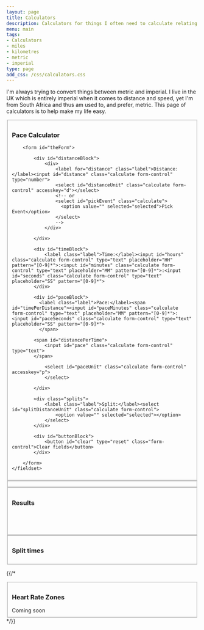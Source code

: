 ```yaml
---
layout: page
title: Calculators
description: Calculators for things I often need to calculate relating to running.
menu: main
tags:
- Calculators
- miles
- kilometres
- metric
- imperial
type: page
add_css: /css/calculators.css
---
```

I'm always trying to convert things between metric and imperial. I live in the UK which is entirely imperial when it comes to distance and speed, yet I'm from South Africa and thus am used to, and prefer, metric. This page of calculators is to help make my life easy.

<script src="/js/jquery-2.1.1.min.js" defer></script>
<script src="/js/calcs.js" defer></script>

<div>
    <fieldset id="calculatorWrapper">
        <h3>Pace Calculator</h3>

        <form id="theForm">

            <div id="distanceBlock">
                <div>
                    <label for="distance" class="label">Distance:</label><input id="distance" class="calculate form-control" type="number">
                    <select id="distanceUnit" class="calculate form-control" accesskey="d"></select>
                    <!-- or
                    <select id="pickEvent" class="calculate">
                      <option value="" selected="selected">Pick Event</option>
                    </select>
                    -->
                </div>

            </div>

            <div id="timeBlock">
                <label class="label">Time:</label><input id="hours" class="calculate form-control" type="text" placeholder="HH" pattern="[0-9]*">:<input id="minutes" class="calculate form-control" type="text" placeholder="MM" pattern="[0-9]*">:<input id="seconds" class="calculate form-control" type="text" placeholder="SS" pattern="[0-9]*">
            </div>

            <div id="paceBlock">
              <label class="label">Pace:</label><span id="timePerDistance"><input id="paceMinutes" class="calculate form-control" type="text" placeholder="MM" pattern="[0-9]*">:<input id="paceSeconds" class="calculate form-control" type="text" placeholder="SS" pattern="[0-9]*">
              </span>

            <span id="distancePerTime">
                <input id="pace" class="calculate form-control" type="text">
            </span>

                <select id="paceUnit" class="calculate form-control" accesskey="p">
                </select>

            </div>

            <div class="splits">
                <label class="label">Split:</label><select id="splitDistanceUnit" class="calculate form-control">
                    <option value="" selected="selected"></option>
                </select>
            </div>

            <div id="buttonBlock">
                <button id="clear" type="reset" class="form-control">Clear fields</button>
            </div>

        </form>
    </fieldset>
</div>

<div>
    <fieldset id="messageWrapper">
        <div class="messages">
        </div>
    </fieldset>
</div>

<div>
    <fieldset id="resultWrapper">
        <h3>Results</h3>
        <div class="results">
          <table id="times"><tbody></tbody></table>
          <table id="distances"><tbody></tbody></table>
          <table id="paces"><tbody></tbody></table>
        </div>
    </fieldset>
</div>

<div>
    <fieldset class="splitTimeWrapper">
        <h3>Split times</h3>
        <div class="splitTimes"></div>
    </fieldset>
</div>

{{/*
<div>
  <fieldset id="hrWrapper">
    <h3>Heart Rate Zones</h3>
    <div id="hrZones">Coming soon</div>
  </fieldset>
</div>
*/}}
